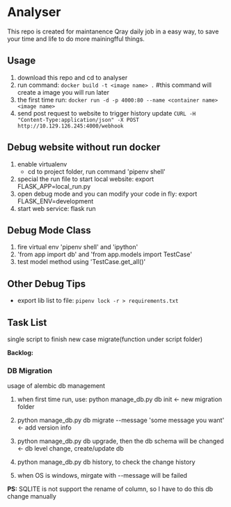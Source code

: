 # Analyser

This repo is created for maintanence Qray daily job in a easy way, to save your time and life to do more mainingfful things.

## Usage

1. download this repo and cd to analyser
1. run command: `docker build -t <image name> .`  #this command will create a image you will run later
1. the first time run: `docker run -d -p 4000:80 --name <container name> <image name>`
1. send post request to website to trigger history update `CURL -H "Content-Type:application/json" -X POST http://10.129.126.245:4000/webhook`

## Debug website without run docker

1. enable virtualenv
    * cd to project folder, run command 'pipenv shell'
1. special the run file to start local website: export FLASK_APP=local_run.py
1. open debug mode and you can modify your code in fly: export FLASK_ENV=development
1. start web service: flask run

## Debug Mode Class

1. fire virtual env 'pipenv shell' and 'ipython'
1. 'from app import db' and 'from app.models import TestCase'
1. test model method using 'TestCase.get_all()'

## Other Debug Tips

* export lib list to file: `pipenv lock -r > requirements.txt`

## Task List

single script to finish new case migrate(function under script folder)

**Backlog:**

### DB Migration

usage of alembic db management

1. when first time run, use: python manage_db.py db init  <- new migration folder

1. python manage_db.py db migrate --message 'some message you want'  <- add version info

1. python manage_db.py db upgrade, then the db schema will be changed  <- db level change, create/update db

1. python manage_db.py db history, to check the change history

1. when OS is windows, mirgate with --message will be failed

**PS:** SQLITE is not support the rename of column, so I have to do this db change manually
